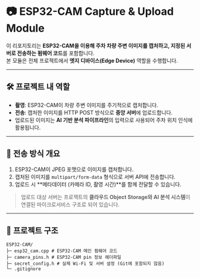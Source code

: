 # 📷 ESP32-CAM Capture & Upload Module

이 리포지토리는 **ESP32-CAM을 이용해 주차 차량 주변 이미지를 캡처하고, 지정된 서버로 전송하는 펌웨어 코드**를 포함합니다.  
본 모듈은 전체 프로젝트에서 **엣지 디바이스(Edge Device)** 역할을 수행합니다.

---

## 🛠️ 프로젝트 내 역할
- **촬영**: ESP32-CAM이 차량 주변 이미지를 주기적으로 캡처합니다.  
- **전송**: 캡처한 이미지를 HTTP POST 방식으로 **중앙 서버**에 업로드합니다.  
- 업로드된 이미지는 **AI 기반 분석 파이프라인**의 입력으로 사용되어 주차 위치 인식에 활용됩니다.

---

## 📡 전송 방식 개요
1. ESP32-CAM이 JPEG 포맷으로 이미지를 캡처합니다.  
2. 캡처된 이미지를 `multipart/form-data` 형식으로 서버 API에 전송합니다.  
3. 업로드 시 **메타데이터 (카메라 ID, 촬영 시간)**를 함께 전달할 수 있습니다.  

> 업로드 대상 서버는 프로젝트의 **클라우드 Object Storage와 AI 분석 시스템**이 연결된 마이크로서비스 구조로 되어 있습니다.

---

## 📂 프로젝트 구조
```
ESP32-CAM/
├─ esp32_cam.cpp # ESP32-CAM 메인 펌웨어 코드
├─ camera_pins.h # ESP32-CAM pin 정보 헤더파일
├─ secret_config.h # 실제 Wi-Fi 및 서버 설정 (Git에 포함되지 않음)
└─ .gitignore
```


